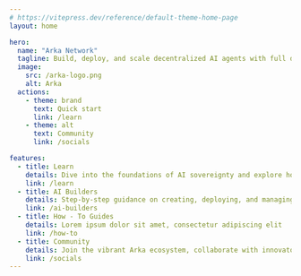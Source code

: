 ```yaml
---
# https://vitepress.dev/reference/default-theme-home-page
layout: home

hero:
  name: "Arka Network"
  tagline: Build, deploy, and scale decentralized AI agents with full data ownership and trustless precision. Empowering AI to operate autonomously in a truly decentralized ecosystem.
  image:
    src: /arka-logo.png
    alt: Arka
  actions:
    - theme: brand
      text: Quick start
      link: /learn
    - theme: alt
      text: Community
      link: /socials

features:
  - title: Learn
    details: Dive into the foundations of AI sovereignty and explore how Arka revolutionizes decentralized AI systems.
    link: /learn
  - title: AI Builders
    details: Step-by-step guidance on creating, deploying, and managing AI agents in a decentralized ecosystem.
    link: /ai-builders
  - title: How - To Guides
    details: Lorem ipsum dolor sit amet, consectetur adipiscing elit
    link: /how-to
  - title: Community
    details: Join the vibrant Arka ecosystem, collaborate with innovators, and shape the decentralized AI future.
    link: /socials
---
```


